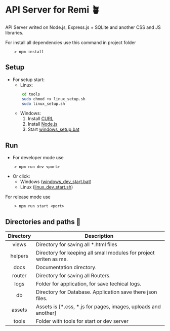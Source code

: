 
# API Server for Remi 🪴
API Server writed on Node.js, Express.js + SQLite and another CSS and JS libraries.

For install all dependencies use this command in project folder
```
    > npm install
```

## Setup
- For setup start:
    - Linux: 
    ```bash
        cd tools
        sudo chmod +x linux_setup.sh
        sudo linux_setup.sh
    ```
    - Windows:
        1. Install [CURL](https://curl.se/download.html)
        2. Install [Node.js](https://nodejs.org/)
        3. Start [windows_setup.bat](./tools/windows_setup.bat)

## Run 
- For developer mode use
```
    > npm run dev <port>
```
- Or click:
    - Windows ([windows_dev_start.bat](./tools/windows_dev_start.bat))
    - Linux ([linux_dev_start.sh](./tools/linux_dev_start.sh))

For release mode use
```
    > npm run start <port>
```

## Directories and paths 📂

| Directory | Description                                                       |
|:---------:|-------------------------------------------------------------------|
|   views   | Directory for saving all *.html files                             |
|  helpers  | Directory for keeping all small modules for project writen as me. |
|    docs   | Documentation directory.                                          |
|   router  | Directory for saving all Routers.                                 |
|    logs   | Folder for application, for save techical logs.                   |
|     db    | Directory for Database. Application save there json files.        |
|   assets  | Assets is [*.css, *.js for pages, images, uploads and another]    |
|   tools   | Folder with tools for start or dev server                         |


